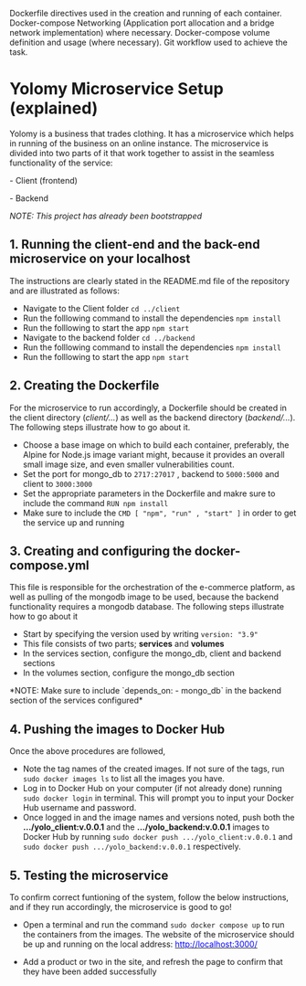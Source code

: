 Dockerfile directives used in the creation and running of each container.
Docker-compose Networking (Application port allocation and a bridge network implementation) where necessary.
Docker-compose volume definition and usage (where necessary).
Git workflow used to achieve the task.

# Yolomy Microservice Setup (explained)
Yolomy is a business that trades clothing. It has a microservice which helps in running of the business on an online instance. The microservice is divided into two parts of it that work together to assist in the seamless functionality of the service:
    <p>- Client (frontend)</p>
    <p>- Backend</p>
*NOTE: This project has already been bootstrapped*

## 1. Running the client-end and the back-end microservice on your localhost
The instructions are clearly stated in the README.md file of the repository and are illustrated as follows:
* Navigate to the Client folder `cd ../client`
* Run the folllowing command to install the dependencies `npm install`
* Run the folllowing to start the app `npm start`
* Navigate to the backend folder `cd ../backend`
* Run the folllowing command to install the dependencies `npm install`
* Run the folllowing to start the app `npm start`

## 2. Creating the Dockerfile
For the microservice to run accordingly, a Dockerfile should be created in the client directory (*client/...*) as well as the backend directory (*backend/...*). The following steps illustrate how to go about it.
* Choose a base image on which to build each container, preferably, the Alpine for Node.js image variant might, because it provides an overall small image size, and even smaller vulnerabilities count.
* Set the port for mongo_db to `2717:27017` , backend to `5000:5000` and client to `3000:3000`
* Set the appropriate parameters in the Dockerfile and makre sure to include the command `RUN npm install`
* Make sure to include the `CMD [ "npm", "run" , "start" ]` in order to get the service up and running

## 3. Creating and configuring the docker-compose.yml
This file is responsible for the orchestration of the e-commerce platform, as well as pulling of the mongodb image to be used, because the backend functionality requires a mongodb database. The following steps illustrate how to go about it
* Start by specifying the version used by writing `version: "3.9"`
* This file consists of two parts; **services** and **volumes**
* In the services section, configure the mongo_db, client and backend sections
* In the volumes section, configure the mongo_db section
<p>*NOTE: Make sure to include `depends_on: - mongo_db` in the backend section of the services configured*</p>

## 4. Pushing the images to Docker Hub
Once the above procedures are followed, 
* Note the tag names of the created images. If not sure of the tags, run `sudo docker images ls` to list all the images you have.
* Log in to Docker Hub on your computer (if not already done) running `sudo docker login` in terminal. This will prompt you to input your Docker Hub username and password.
* Once logged in and the image names and versions noted, push both the **.../yolo_client:v.0.0.1** and the **.../yolo_backend:v.0.0.1** images to Docker Hub by running `sudo docker push .../yolo_client:v.0.0.1` and `sudo docker push .../yolo_backend:v.0.0.1` respectively.

## 5. Testing the microservice
To confirm correct funtioning of the system, follow the below instructions, and if they run accordingly, the microservice is good to go!
* Open a terminal and run the command `sudo docker compose up` to run the containers from the images. The website of the microservice should be up and running on the local address: <a href="http://localhost:3000/"><font color="blue">http://localhost:3000/</font></a>

* Add a product or two in the site, and refresh the page to confirm that they have been added successfully

